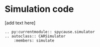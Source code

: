 # Simulation code

[add text here]

```{eval-rst}
.. py:currentmodule:: spycause.simulator
.. autoclass:: CARSimulator
    :members: simulate
```
